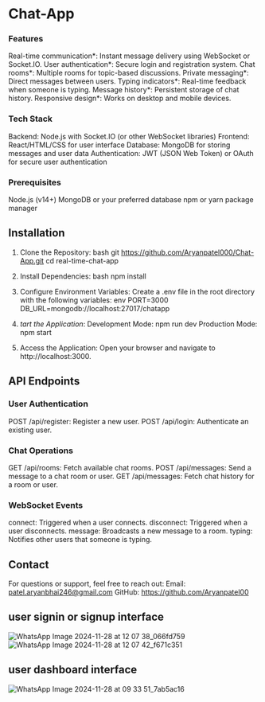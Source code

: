 # Chat-App

### Features
Real-time communication*: Instant message delivery using WebSocket or Socket.IO.
User authentication*: Secure login and registration system.
Chat rooms*: Multiple rooms for topic-based discussions.
Private messaging*: Direct messages between users.
Typing indicators*: Real-time feedback when someone is typing.
Message history*: Persistent storage of chat history.
Responsive design*: Works on desktop and mobile devices.


 ### Tech Stack
Backend: Node.js with Socket.IO (or other WebSocket libraries)
Frontend: React/HTML/CSS for user interface
Database: MongoDB for storing messages and user data
Authentication: JWT (JSON Web Token) or OAuth for secure user authentication

### Prerequisites
Node.js (v14+)
MongoDB or your preferred database
npm or yarn package manager

## Installation

1. Clone the Repository:
   bash
   git https://github.com/Aryanpatel000/Chat-App.git
   cd real-time-chat-app
   

2. Install Dependencies:
   bash
   npm install
   
3. Configure Environment Variables:
   Create a .env file in the root directory with the following variables:
   env
   PORT=3000
   DB_URL=mongodb://localhost:27017/chatapp

   
4. *tart the Application*:
   Development Mode: npm run dev
   Production Mode: npm start
     
5. Access the Application:
   Open your browser and navigate to http://localhost:3000.

## API Endpoints

### User Authentication
POST /api/register: Register a new user.
POST /api/login: Authenticate an existing user.

### Chat Operations
GET /api/rooms: Fetch available chat rooms.
POST /api/messages: Send a message to a chat room or user.
GET /api/messages: Fetch chat history for a room or user.

### WebSocket Events
connect: Triggered when a user connects.
disconnect: Triggered when a user disconnects.
message: Broadcasts a new message to a room.
typing: Notifies other users that someone is typing.
## Contact
For questions or support, feel free to reach out:
Email: patel.aryanbhai246@gmail.com
GitHub: https://github.com/Aryanpatel00

## user signin or signup interface
![WhatsApp Image 2024-11-28 at 12 07 38_066fd759](https://github.com/user-attachments/assets/49daa5d0-e870-4ba9-b933-1c52b2d91d3d)
![WhatsApp Image 2024-11-28 at 12 07 42_f671c351](https://github.com/user-attachments/assets/53719642-b52a-4d76-8869-a24e0805231a)


## user dashboard interface
![WhatsApp Image 2024-11-28 at 09 33 51_7ab5ac16](https://github.com/user-attachments/assets/f2335d13-638a-40e5-af8a-137c6e20baf4)

 
